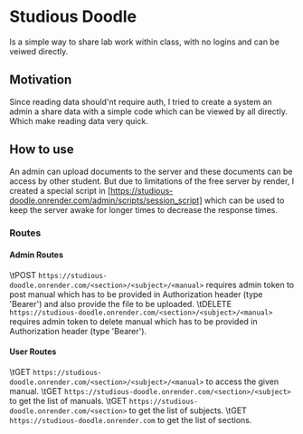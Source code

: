 # Studious Doodle
Is a simple way to share lab work within class, with no logins and can be veiwed directly.

## Motivation
Since reading data should'nt require auth, I tried to create a system an admin a share data with a simple code which can be viewed by all directly. Which make reading data very quick.  

## How to use
An admin can upload documents to the server and these documents can be access by other student. But due to limitations of the free server by render, I created a special script in [https://studious-doodle.onrender.com/admin/scripts/session_script] which can be used to keep the server awake for longer times to decrease the response times. 

### Routes
#### Admin Routes
\tPOST `https://studious-doodle.onrender.com/<section>/<subject>/<manual>` requires admin token to post manual which has to be provided in Authorization header (type 'Bearer') and also provide the file to be uploaded.
\tDELETE  `https://studious-doodle.onrender.com/<section>/<subject>/<manual>` requires admin token to delete manual which has to be provided in Authorization header (type 'Bearer').
#### User Routes
\tGET `https://studious-doodle.onrender.com/<section>/<subject>/<manual>` to access the given manual.
\tGET `https://studious-doodle.onrender.com/<section>/<subject>` to get the list of manuals.
\tGET `https://studious-doodle.onrender.com/<section>` to get the list of subjects.
\tGET `https://studious-doodle.onrender.com` to get the list of sections.
